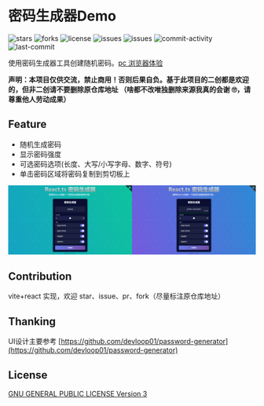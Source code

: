 # 密码生成器Demo

<p>
    <img src="https://img.shields.io/github/stars/Fighting-creator/password-generator?style=social" alt="stars" />
    <img src="https://img.shields.io/github/forks/Fighting-creator/password-generator?style=social" alt="forks" />
    <img src="https://img.shields.io/github/license/Fighting-creator/password-generator" alt="license" />
    <img src="https://img.shields.io/github/issues-raw/Fighting-creator/password-generator" alt="issues" />
    <img src="https://img.shields.io/github/issues-closed-raw/Fighting-creator/password-generator" alt="issues" />
    <img src="https://img.shields.io/github/commit-activity/m/Fighting-creator/password-generator" alt="commit-activity" />
    <img src="https://img.shields.io/github/last-commit/Fighting-creator/password-generator" alt="last-commit" />
</p>

使用密码生成器工具创建随机密码。[pc 浏览器体验](https://www.lywmofan.com/PasswordGenerator)

**声明：本项目仅供交流，禁止商用！否则后果自负。基于此项目的二创都是欢迎的，但非二创请不要删除原仓库地址
（啥都不改唯独删除来源我真的会谢 🙄️，请尊重他人劳动成果）**

## Feature

- 随机生成密码
- 显示密码强度
- 可选密码选项(长度、大写/小写字母、数字、符号)
- 单击密码区域将密码复制到剪切板上

![previews.png](./idle/previews.png)

## Contribution

vite+react 实现，欢迎 star、issue、pr、fork（尽量标注原仓库地址）

## Thanking

UI设计主要参考 [https://github.com/devloop01/password-generator](https://github.com/devloop01/password-generator)

## License

[GNU GENERAL PUBLIC LICENSE Version 3](LICENSE.md)
